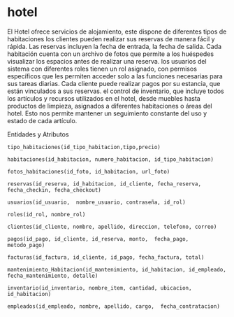 # hotel
El Hotel ofrece servicios de alojamiento, este dispone de diferentes tipos de habitaciones
los clientes pueden realizar sus reservas de manera fácil y rápida. Las reservas incluyen la fecha de entrada, la fecha de salida. Cada habitación cuenta con un archivo de fotos que permite a los huéspedes visualizar los espacios antes de realizar una reserva.
los usuarios del sistema con diferentes roles tienen un rol asignado, con permisos específicos que les permiten acceder solo a las funciones necesarias para sus tareas diarias.
Cada cliente puede realizar pagos por su estancia, que están vinculados a sus reservas.
el control de inventario, que incluye todos los artículos y recursos utilizados en el hotel, desde muebles hasta productos de limpieza, asignados a diferentes habitaciones o áreas del hotel. Esto nos permite mantener un seguimiento constante del uso y estado de cada artículo.

Entidades y Atributos

    tipo_habitaciones(id_tipo_habitacion,tipo,precio)

    habitaciones(id_habitacion, numero_habitacion, id_tipo_habitacion)

    fotos_habitaciones(id_foto, id_habitacion, url_foto)

    reservas(id_reserva, id_habitacion, id_cliente, fecha_reserva, fecha_checkin, fecha_checkout)

    usuarios(id_usuario,  nombre_usuario, contraseña, id_rol)

    roles(id_rol, nombre_rol)

    clientes(id_cliente, nombre, apellido, direccion, telefono, correo)

    pagos(id_pago, id_cliente, id_reserva, monto,  fecha_pago, metodo_pago)

    facturas(id_factura, id_cliente, id_pago, fecha_factura, total)

    mantenimiento_Habitacion(id_mantenimiento, id_habitacion, id_empleado, fecha_mantenimiento, detalle)

    inventario(id_inventario, nombre_item, cantidad, ubicacion, id_habitacion)

    empleados(id_empleado, nombre, apellido, cargo,  fecha_contratacion)

